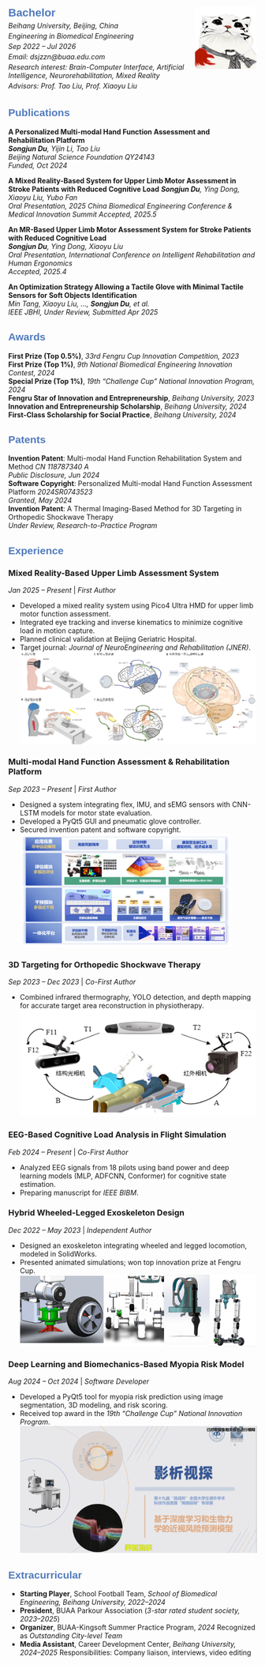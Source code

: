 <div style="display: flex; align-items: flex-start;">
  <div style="flex: 3;">  <!-- 75%宽度 -->
    <span style="color: #527BBD; font-family: sans-serif; font-weight: bold; font-size: 1.6em;">Bachelor</span>
    <p style="margin: 4px 0;"><i>Beihang University, Beijing, China</i></p>
    <p style="margin: 4px 0;"><i>Engineering in Biomedical Engineering</i></p>
    <p style="margin: 4px 0;"><i>Sep 2022 – Jul 2026</i></p>
    <p style="margin: 4px 0;"><i>Email: dsjzzn@buaa.edu.com</i></p>
    <p style="margin: 4px 0;"><i>Research interest: Brain-Computer Interface, Artificial Intelligence, Neurorehabilitation, Mixed Reality</i></p>
    <p style="margin: 4px 0;"><i>Advisors: Prof. Tao Liu, Prof. Xiaoyu Liu</i></p>
  </div>
  <div style="flex: 1; text-align: right;">  <!-- 25%宽度 -->
    <img src="/me.png" style="width: 200px; border-radius: 8px;">
  </div>
</div>



<span style="color: #527BBD; font-family: sans-serif; font-weight: bold;">Publications</span>  
---
**A Personalized Multi-modal Hand Function Assessment and Rehabilitation Platform**  
***Songjun Du**, Yijin Li, Tao Liu*  
*Beijing Natural Science Foundation QY24143*  
*Funded, Oct 2024*    

**A Mixed Reality-Based System for Upper Limb Motor Assessment in Stroke Patients with Reduced Cognitive Load**
***Songjun Du**, Ying Dong, Xiaoyu Liu, Yubo Fan*  
*Oral Presentation, 2025 China Biomedical Engineering Conference & Medical Innovation Summit*
*Accepted, 2025.5*

**An MR-Based Upper Limb Motor Assessment System for Stroke Patients with Reduced Cognitive Load**  
***Songjun Du**, Ying Dong, Xiaoyu Liu*  
*Oral Presentation, International Conference on Intelligent Rehabilitation and Human Ergonomics*  
*Accepted, 2025.4*  

**An Optimization Strategy Allowing a Tactile Glove with Minimal Tactile Sensors for Soft Objects Identification**  
*Min Tang, Xiaoyu Liu, …, **Songjun Du**, et al.*  
*IEEE JBHI, Under Review, Submitted Apr 2025*

<span style="color: #527BBD; font-family: sans-serif; font-weight: bold;">Awards</span>  
---

**First Prize (Top 0.5%)**, *33rd Fengru Cup Innovation Competition, 2023*  
**First Prize (Top 1%)**, *9th National Biomedical Engineering Innovation Contest, 2024*  
**Special Prize (Top 1%)**, *19th “Challenge Cup” National Innovation Program, 2024*  
**Fengru Star of Innovation and Entrepreneurship**, *Beihang University, 2023*  
**Innovation and Entrepreneurship Scholarship**, *Beihang University, 2024*  
**First-Class Scholarship for Social Practice**, *Beihang University, 2024*

<span style="color: #527BBD; font-family: sans-serif; font-weight: bold;">Patents</span>  
---

**Invention Patent**: Multi-modal Hand Function Rehabilitation System and Method *CN 118787340 A*  
*Public Disclosure, Jun 2024*  
**Software Copyright**: Personalized Multi-modal Hand Function Assessment Platform *2024SR0743523*  
*Granted, May 2024*  
**Invention Patent**: A Thermal Imaging-Based Method for 3D Targeting in Orthopedic Shockwave Therapy  
*Under Review, Research-to-Practice Program*

<span style="color: #527BBD; font-family: sans-serif; font-weight: bold;">Experience</span>  
---
### Mixed Reality-Based Upper Limb Assessment System  
*Jan 2025 – Present* | *First Author*  
- Developed a mixed reality system using Pico4 Ultra HMD for upper limb motor function assessment.  
- Integrated eye tracking and inverse kinematics to minimize cognitive load in motion capture.  
- Planned clinical validation at Beijing Geriatric Hospital.  
- Target journal: *Journal of NeuroEngineering and Rehabilitation (JNER)*.  
![project1](p1.png)    


### Multi-modal Hand Function Assessment & Rehabilitation Platform  
*Sep 2023 – Present* | *First Author*  
- Designed a system integrating flex, IMU, and sEMG sensors with CNN-LSTM models for motor state evaluation.  
- Developed a PyQt5 GUI and pneumatic glove controller.  
- Secured invention patent and software copyright.  
![project2](p2.png)     


### 3D Targeting for Orthopedic Shockwave Therapy  
*Sep 2023 – Dec 2023* | *Co-First Author*  
- Combined infrared thermography, YOLO detection, and depth mapping for accurate target area reconstruction in physiotherapy.  
![project3](p3.png)     

### EEG-Based Cognitive Load Analysis in Flight Simulation  
*Feb 2024 – Present* | *Co-First Author*  
- Analyzed EEG signals from 18 pilots using band power and deep learning models (MLP, ADFCNN, Conformer) for cognitive state estimation.  
- Preparing manuscript for *IEEE BIBM*.  
<!-- ![project4](p4.png)      -->

### Hybrid Wheeled-Legged Exoskeleton Design  
*Dec 2022 – May 2023* | *Independent Author*  
- Designed an exoskeleton integrating wheeled and legged locomotion, modeled in SolidWorks.  
- Presented animated simulations; won top innovation prize at Fengru Cup.  
![project5](p5.png)     


### Deep Learning and Biomechanics-Based Myopia Risk Model  
*Aug 2024 – Oct 2024* | *Software Developer*  
- Developed a PyQt5 tool for myopia risk prediction using image segmentation, 3D modeling, and risk scoring.  
- Received top award in the *19th “Challenge Cup” National Innovation Program*.  
![project2](p6.png)     

<span style="color: #527BBD; font-family: sans-serif; font-weight: bold;">Extracurricular</span>  
---

- **Starting Player**, School Football Team, *School of Biomedical Engineering, Beihang University, 2022–2024*  
- **President**, BUAA Parkour Association (*3-star rated student society, 2023–2025*)  
- **Organizer**, BUAA-Kingsoft Summer Practice Program, *2024*  Recognized as *Outstanding City-level Team*  
- **Media Assistant**, Career Development Center, *Beihang University, 2024–2025*  Responsibilities: Company liaison, interviews, video editing